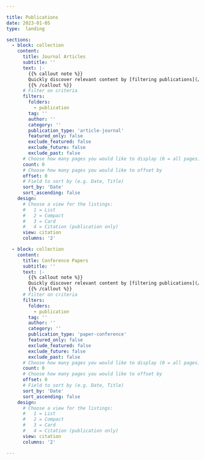 ```yaml
---

title: Publications
date: 2023-01-05
type:  landing

sections:
  - block: collection
    content:
      title: Journal Articles
      subtitle: ''
      text: |-
        {{% callout note %}}
        Quickly discover relevant content by [filtering publications](/publication/).
        {{% /callout %}}
      # Filter on criteria
      filters:
        folders:
          - publication
        tag: ''
        author: ''
        category: ''
        publication_type: 'article-journal'
        featured_only: false
        exclude_featured: false
        exclude_future: false
        exclude_past: false
      # Choose how many pages you would like to display (0 = all pages)
      count: 0
      # Choose how many pages you would like to offset by
      offset: 0
      # Field to sort by (e.g. Date, Title)
      sort_by: 'Date'
      sort_ascending: false
    design:
      # Choose a view for the listings:
      #   1 = List
      #   2 = Compact
      #   3 = Card
      #   4 = Citation (publication only)
      view: citation
      columns: '2'

  - block: collection
    content:
      title: Conference Papers
      subtitle: ''
      text: |-
        {{% callout note %}}
        Quickly discover relevant content by [filtering publications](/publication/).
        {{% /callout %}}
      # Filter on criteria
      filters:
        folders:
          - publication
        tag: ''
        author: ''
        category: ''
        publication_type: 'paper-conference'
        featured_only: false
        exclude_featured: false
        exclude_future: false
        exclude_past: false
      # Choose how many pages you would like to display (0 = all pages)
      count: 0
      # Choose how many pages you would like to offset by
      offset: 0
      # Field to sort by (e.g. Date, Title)
      sort_by: 'Date'
      sort_ascending: false
    design:
      # Choose a view for the listings:
      #   1 = List
      #   2 = Compact
      #   3 = Card
      #   4 = Citation (publication only)
      view: citation
      columns: '2'

---
```


